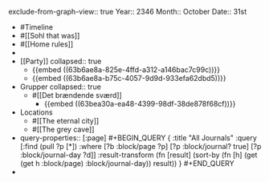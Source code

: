 exclude-from-graph-view:: true
Year:: 2346
Month:: October
Date:: 31st

- #Timeline
- #[[Sohl that was]]
- #[[Home rules]]
-
- [[Party]]
  collapsed:: true
  - {{embed ((63b6ae8a-825e-4ffd-a312-a146bac7c99c))}}
  - {{embed ((63b6ae8a-b75c-4057-9d9d-933efa62dbd5))}}
- Grupper
  collapsed:: true
  - #[[Det brændende sværd]]
    - {{embed ((63bea30a-ea48-4399-98df-38de878f68cf))}}
- Locations
  - #[[The eternal city]]
  - #[[The grey cave]]
- query-properties:: [:page]
  #+BEGIN_QUERY
  {
  :title "All Journals"
  :query [:find (pull ?p [*])
  :where
  [?b :block/page ?p]
  [?p :block/journal? true]
  [?p :block/journal-day ?d]]
  :result-transform (fn [result]
  (sort-by (fn [h]
  (get (get h :block/page) :block/journal-day)) result))
  }
  #+END_QUERY
-
